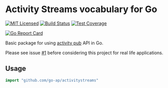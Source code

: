 # Activity Streams vocabulary for Go

[![MIT Licensed](https://img.shields.io/github/license/go-ap/activitystreams.svg)](https://raw.githubusercontent.com/go-ap/activitystreams/master/LICENSE)
[![Build Status](https://builds.sr.ht/~mariusor/activitystreams.svg)](https://builds.sr.ht/~mariusor/activitystreams)
[![Test Coverage](https://codecov.io/gh/go-ap/activitystreams/branch/master/graph/badge.svg)](https://codecov.io/gh/go-ap/activitystreams)
<!-- [![Codacy Badge](https://api.codacy.com/project/badge/Grade/29664f7ae6c643bca76700143e912cd3)](https://www.codacy.com/app/go-ap/activitystreams/dashboard) -->
[![Go Report Card](https://goreportcard.com/badge/github.com/go-ap/activitystreams)](https://goreportcard.com/report/github.com/go-ap/activitystreams)

Basic package for using [activity pub](https://www.w3.org/TR/activitypub/#Overview) API in Go.

Please see issue [#1](https://github.com/go-ap/activitypub.go/issues/1) before considering this project for real life applications.

## Usage

```go
import "github.com/go-ap/activitystreams"
```
